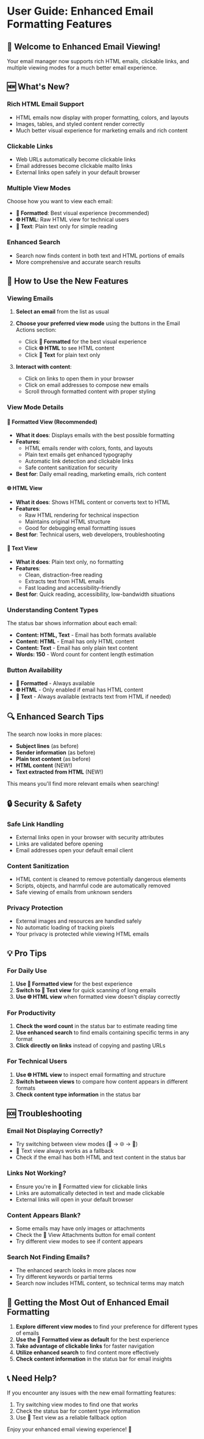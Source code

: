 # User Guide: Enhanced Email Formatting Features

## 🎉 Welcome to Enhanced Email Viewing!

Your email manager now supports rich HTML emails, clickable links, and multiple viewing modes for a much better email experience.

## 🆕 What's New?

### **Rich HTML Email Support**
- HTML emails now display with proper formatting, colors, and layouts
- Images, tables, and styled content render correctly
- Much better visual experience for marketing emails and rich content

### **Clickable Links**
- Web URLs automatically become clickable links
- Email addresses become clickable mailto links  
- External links open safely in your default browser

### **Multiple View Modes**
Choose how you want to view each email:
- **🎨 Formatted**: Best visual experience (recommended)
- **🌐 HTML**: Raw HTML view for technical users
- **📝 Text**: Plain text only for simple reading

### **Enhanced Search**
- Search now finds content in both text and HTML portions of emails
- More comprehensive and accurate search results

## 📖 How to Use the New Features

### **Viewing Emails**

1. **Select an email** from the list as usual
2. **Choose your preferred view mode** using the buttons in the Email Actions section:
   - Click **🎨 Formatted** for the best visual experience
   - Click **🌐 HTML** to see HTML content 
   - Click **📝 Text** for plain text only

3. **Interact with content**:
   - Click on links to open them in your browser
   - Click on email addresses to compose new emails
   - Scroll through formatted content with proper styling

### **View Mode Details**

#### 🎨 **Formatted View** (Recommended)
- **What it does**: Displays emails with the best possible formatting
- **Features**: 
  - HTML emails render with colors, fonts, and layouts
  - Plain text emails get enhanced typography
  - Automatic link detection and clickable links
  - Safe content sanitization for security
- **Best for**: Daily email reading, marketing emails, rich content

#### 🌐 **HTML View**
- **What it does**: Shows HTML content or converts text to HTML
- **Features**:
  - Raw HTML rendering for technical inspection
  - Maintains original HTML structure
  - Good for debugging email formatting issues
- **Best for**: Technical users, web developers, troubleshooting

#### 📝 **Text View**  
- **What it does**: Plain text only, no formatting
- **Features**:
  - Clean, distraction-free reading
  - Extracts text from HTML emails
  - Fast loading and accessibility-friendly
- **Best for**: Quick reading, accessibility, low-bandwidth situations

### **Understanding Content Types**

The status bar shows information about each email:
- **Content: HTML, Text** - Email has both formats available
- **Content: HTML** - Email has only HTML content
- **Content: Text** - Email has only plain text content
- **Words: 150** - Word count for content length estimation

### **Button Availability**
- **🎨 Formatted** - Always available
- **🌐 HTML** - Only enabled if email has HTML content
- **📝 Text** - Always available (extracts text from HTML if needed)

## 🔍 **Enhanced Search Tips**

The search now looks in more places:
- **Subject lines** (as before)
- **Sender information** (as before)  
- **Plain text content** (as before)
- **HTML content** (NEW!)
- **Text extracted from HTML** (NEW!)

This means you'll find more relevant emails when searching!

## 🔒 **Security & Safety**

### **Safe Link Handling**
- External links open in your browser with security attributes
- Links are validated before opening
- Email addresses open your default email client

### **Content Sanitization**  
- HTML content is cleaned to remove potentially dangerous elements
- Scripts, objects, and harmful code are automatically removed
- Safe viewing of emails from unknown senders

### **Privacy Protection**
- External images and resources are handled safely
- No automatic loading of tracking pixels
- Your privacy is protected while viewing HTML emails

## 💡 **Pro Tips**

### **For Daily Use**
1. **Use 🎨 Formatted view** for the best experience
2. **Switch to 📝 Text view** for quick scanning of long emails
3. **Use 🌐 HTML view** when formatted view doesn't display correctly

### **For Productivity**
1. **Check the word count** in the status bar to estimate reading time
2. **Use enhanced search** to find emails containing specific terms in any format
3. **Click directly on links** instead of copying and pasting URLs

### **For Technical Users**
1. **Use 🌐 HTML view** to inspect email formatting and structure
2. **Switch between views** to compare how content appears in different formats
3. **Check content type information** in the status bar

## 🆘 **Troubleshooting**

### **Email Not Displaying Correctly?**
- Try switching between view modes (🎨 → 🌐 → 📝)
- 📝 Text view always works as a fallback
- Check if the email has both HTML and text content in the status bar

### **Links Not Working?**
- Ensure you're in 🎨 Formatted view for clickable links
- Links are automatically detected in text and made clickable
- External links will open in your default browser

### **Content Appears Blank?**
- Some emails may have only images or attachments
- Check the 📎 View Attachments button for email content
- Try different view modes to see if content appears

### **Search Not Finding Emails?**
- The enhanced search looks in more places now
- Try different keywords or partial terms
- Search now includes HTML content, so technical terms may match

## 🎯 **Getting the Most Out of Enhanced Email Formatting**

1. **Explore different view modes** to find your preference for different types of emails
2. **Use the 🎨 Formatted view as default** for the best experience
3. **Take advantage of clickable links** for faster navigation
4. **Utilize enhanced search** to find content more effectively
5. **Check content information** in the status bar for email insights

## 📞 **Need Help?**

If you encounter any issues with the new email formatting features:
1. Try switching view modes to find one that works
2. Check the status bar for content type information
3. Use 📝 Text view as a reliable fallback option

Enjoy your enhanced email viewing experience! 🚀

